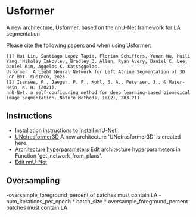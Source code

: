 # Usformer
A new architecture, Usformer, based on the [nnU-Net](https://github.com/MIC-DKFZ/nnUNet) framework for LA segmentation

Please cite the following papers and when using Usformer:

    [1] Hui Lin, Santiago Lopez Tapia, Florian Schiffers, Yunan Wu, Huili Yang, Nikolay Iakovlev, Bradley D. Allen, Ryan Avery, Daniel C. Lee, Daniel Kim, Aggelos K. Katsaggelos. 
    Usformer: A Light Neural Network for Left Atrium Segmentation of 3D LGE MRI. EUSIPCO, 2023.
    [2] Isensee, F., Jaeger, P. F., Kohl, S. A., Petersen, J., & Maier-Hein, K. H. (2021). 
    nnU-Net: a self-configuring method for deep learning-based biomedical image segmentation. Nature Methods, 18(2), 203-211.

## Instructions
- [Installation instructions](documentation/installation_instructions.md) to install nnU-Net.
- [UNetrasformer3D](nnunetv2/dynamic_network_architectures/architectures/unet.py) A new architecture 'UNetrasformer3D' is created here.
- [Architecture hyperparameters](nnunetv2/utilities/get_network_from_plans.py) Edit architecture hyperparameters in Function 'get_network_from_plans'.
- [Edit nnU-Net](documentation/extending_nnunet.md)

## Oversampling
-oversample_foreground_percent of patches must contain LA
-num_iterations_per_epoch * batch_size * oversample_foreground_percent patches must contain LA
